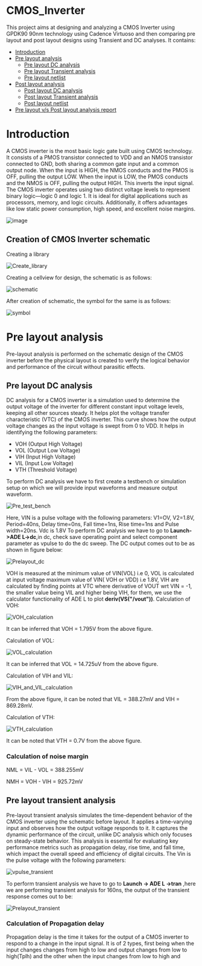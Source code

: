 # CMOS_Inverter
This project aims at designing and analyzing a CMOS Inverter using GPDK90 90nm technology using Cadence Virtuoso and then comparing pre layout and post layout designs using Transient and DC analyses. It contains:
- [Introduction](#introduction)
- [Pre layout analysis](#pre-layout-analysis)
  - [Pre layout DC analysis](#pre-layout-dc-analysis)
  - [Pre layout Transient analysis](#pre-layout-transient-analysis)
  - [Pre layout netlist](#pre-layout-netlist)
- [Post layout analysis](#post-layout-analysis)
  - [Post layout DC analysis](#post-layout-dc-analysis)
  - [Post layout Transient analysis](#post-layout-transient-analysis)
  - [Post layout netlist](#post-layout-netlist)
- [Pre layout v/s Post layout analysis report](#pre-layout-vs-post-layout-analysis-report)

# Introduction
A CMOS inverter is the most basic logic gate built using CMOS technology. It consists of a PMOS transistor connected to VDD and an NMOS transistor connected to GND, both sharing a common gate input and a common output node. When the input is HIGH, the NMOS conducts and the PMOS is OFF, pulling the output LOW. When the input is LOW, the PMOS conducts and the NMOS is OFF, pulling the output HIGH. This inverts the input signal.
The CMOS inverter operates using two distinct voltage levels to represent binary logic—logic 0 and logic 1. It is ideal for digital applications such as processors, memory, and logic circuits. Additionally, it offers advantages like low static power consumption, high speed, and excellent noise margins.

![image](https://github.com/user-attachments/assets/7522a8cb-b4ce-4a7e-ac4f-a78ce2d9531f)

## Creation of CMOS Inverter schematic
Creating a library

![Create_library](https://github.com/user-attachments/assets/b00af3e5-35b9-4854-b103-286db2475524)

Creating a cellview for design, the schematic is as follows:

![schematic](https://github.com/user-attachments/assets/17fdfd5f-dd1a-4adc-ab49-7222327f2613)

After creation of schematic, the symbol for the same is as follows:

![symbol](https://github.com/user-attachments/assets/87beeb1d-d9e8-49c3-994a-50f314510eed)

# Pre layout analysis
Pre-layout analysis is performed on the schematic design of the CMOS inverter before the physical layout is created to verify the logical behavior and performance of the circuit without parasitic effects.
## Pre layout DC analysis
DC analysis for a CMOS inverter is a simulation used to determine the output voltage of the inverter for different constant input voltage levels, keeping all other sources steady. It helps plot the voltage transfer characteristic (VTC) of the CMOS inverter. This curve shows how the output voltage changes as the input voltage is swept from 0 to VDD. It helps in identifying the following parameters:
* VOH (Output High Voltage)
* VOL (Output Low Voltage)
* VIH (Input High Voltage)
* VIL (Input Low Voltage)
* VTH (Threshold Voltage)

To perform DC analysis we have to first create a testbench or simulation setup on which we will provide input waveforms and measure output waveform.

![Pre_test_bench](https://github.com/user-attachments/assets/afec9ac7-4b91-42d1-ae8d-458cfccc13ef)

Here, VIN is a pulse voltage with the following parameters:
V1=OV, V2=1.8V, Period=40ns, Delay time=0ns, Fall time=1ns, Rise time=1ns and Pulse width=20ns.
Vdc is 1.8V To perform DC analysis we have to go to **Launch->ADE L->dc**,in dc, check save operating point and select component parameter as vpulse to do the dc sweep. The DC output comes out to be as shown in figure below:

![Prelayout_dc](https://github.com/user-attachments/assets/f870e628-e938-4bf0-ac1a-ac23abc3c186)



VOH is measured at the minimum value of VIN(VOL) i.e 0, VOL is calculated at input voltage maximum value of VIN( VOH or VDD) i.e 1.8V, VIH are calculated by finding points at VTC where derivative of VOUT wrt VIN = -1, the smaller value being VIL and higher being VIH, for them, we use the calculator functionality
of ADE L to plot **deriv(VS("/vout"))**.
Calculation of VOH:

![VOH_calculation](https://github.com/user-attachments/assets/b4a4ab5f-2b7d-459d-b043-a25a208624aa)

It can be inferred that VOH = 1.795V from the above figure.

Calculation of VOL:

![VOL_calculation](https://github.com/user-attachments/assets/17fb4b24-7a01-4b3d-ad8d-4816536bf979)

It can be inferred that VOL = 14.725uV from the above figure.

Calculation of VIH and VIL:

![VIH_and_VIL_calculation](https://github.com/user-attachments/assets/2617035d-9127-4ec2-b59f-ed8530c81a90)

From the above figure, it can be noted that VIL = 388.27mV and VIH = 869.28mV.

Calculation of VTH:

![VTH_calculation](https://github.com/user-attachments/assets/51206d9c-84cb-4061-aa5c-a8700ecabaa9)

It can be noted that VTH = 0.7V from the above figure.
### Calculation of noise margin
NML = VIL - VOL = 388.255mV

NMH = VOH - VIH = 925.72mV

## Pre layout transient analysis
Pre-layout transient analysis simulates the time-dependent behavior of the CMOS inverter using the schematic before layout. It applies a time-varying input and observes how the output voltage responds to it. It captures the dynamic performance of the circuit, unlike DC analysis which only focuses on steady-state behavior.
This analysis is essential for evaluating key performance metrics such as propagation delay, rise time, and fall time, which impact the overall speed and efficiency of digital circuits. The Vin is the pulse voltage with the following parameters:

![vpulse_transient](https://github.com/user-attachments/assets/4aade500-28de-420e-9a0d-0c059dd691c9)

To perform transient analysis we have to go to **Launch -> ADE L ->tran** ,here we are performing transient analysis for 160ns, the output of the transient response comes out to be:

![Prelayout_transient](https://github.com/user-attachments/assets/9e9d0234-7a1d-4f44-9340-a7bb8aa45126)

### Calculation of Propagation delay
Propagation delay is the time it takes for the output of a CMOS inverter to respond to a change in the input signal. It is of 2 types, first being when the input changes changes from high to low and output changes from low to high(Tplh) and the other when the input changes from low to high and  
















  


